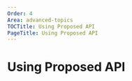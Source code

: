 ```yaml
---
Order: 4
Area: advanced-topics
TOCTitle: Using Proposed API
PageTitle: Using Proposed API
---
```


# Using Proposed API

